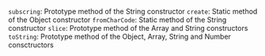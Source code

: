 `subscring`:    Prototype method of the String constructor
`create`:       Static    method of the Object constructor
`fromCharCode`: Static    method of the String constructor
`slice`:        Prototype method of the Array and String constructors
`toString`:     Prototype method of the Object, Array, String and Number consctructors
